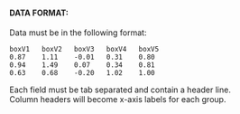 #### DATA FORMAT:
Data must be in the following format:

```
boxV1	boxV2	boxV3	boxV4	boxV5
0.87	1.11	-0.01	0.31	0.80
0.94	1.49	0.07	0.34	0.81
0.63	0.68	-0.20	1.02	1.00
```

Each field must be tab separated and contain a header line.  
Column headers will become x-axis labels for each group.
